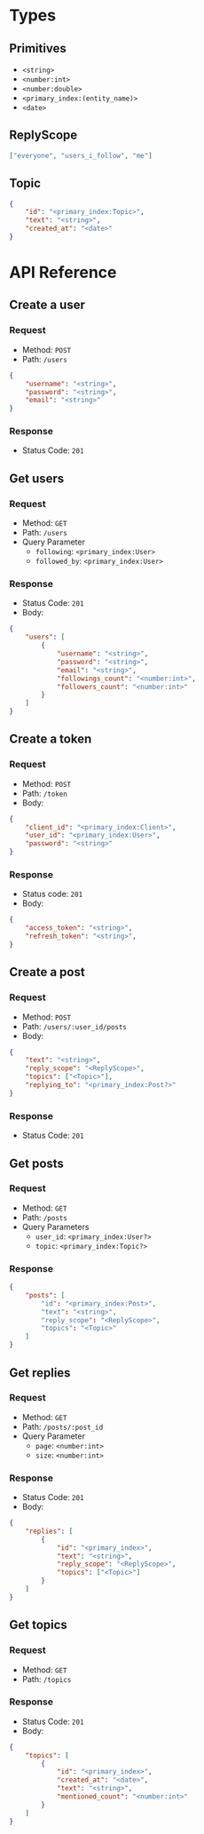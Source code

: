 # Types
## Primitives
* `<string>`
* `<number:int>`
* `<number:double>`
* `<primary_index:(entity_name)>`
* `<date>`

## ReplyScope
```json
["everyone", "users_i_follow", "me"]
```

## Topic
```json
{
    "id": "<primary_index:Topic>",
    "text": "<string>",
    "created_at": "<date>"
}
```

# API Reference
## Create a user
### Request
* Method: `POST`
* Path: `/users`
```json
{
    "username": "<string>",
    "password": "<string>",
    "email": "<string>"
}
```

### Response
* Status Code: `201`

## Get users
### Request
* Method: `GET`
* Path: `/users`
* Query Parameter
    * `following`: `<primary_index:User>`
    * `followed_by`: `<primary_index:User>`

### Response
* Status Code: `201`
* Body:
```json
{
    "users": [
        {
            "username": "<string>",
            "password": "<string>",
            "email": "<string>",
            "followings_count": "<number:int>",
            "followers_count": "<number:int>"
        }
    ]
}
```

## Create a token
### Request
* Method: `POST`
* Path: `/token`
* Body:
```json
{
    "client_id": "<primary_index:Client>",
    "user_id": "<primary_index:User>",
    "password": "<string>"
}
```
### Response
* Status code: `201`
* Body:
```json
{
    "access_token": "<string>",
    "refresh_token": "<string>",
}
```

## Create a post
### Request
* Method: `POST`
* Path: `/users/:user_id/posts`
* Body:
```json
{
    "text": "<string>",
    "reply_scope": "<ReplyScope>",
    "topics": ["<Topic>"],
    "replying_to": "<primary_index:Post?>"
}
```
### Response
* Status Code: `201`

## Get posts
### Request
* Method: `GET`
* Path: `/posts`
* Query Parameters
    * `user_id`: `<primary_index:User?>`
    * `topic`: `<primary_index:Topic?>`

### Response
```json
{
    "posts": [
        "id": "<primary_index:Post>",
        "text": "<string>",
        "reply_scope": "<ReplyScope>",
        "topics": "<Topic>"
    ]
}
```

## Get replies
### Request
* Method: `GET`
* Path: `/posts/:post_id`
* Query Parameter
    * `page`: `<number:int>`
    * `size`: `<number:int>`

### Response
* Status Code: `201`
* Body:
```json
{
    "replies": [
        {
            "id": "<primary_index>",
            "text": "<string>",
            "reply_scope": "<ReplyScope>",
            "topics": ["<Topic>"]
        }
    ]
}
```

## Get topics
### Request
* Method: `GET`
* Path: `/topics`

### Response
* Status Code: `201`
* Body:
```json
{
    "topics": [
        {
            "id": "<primary_index>",
            "created_at": "<date>",
            "text": "<string>",
            "mentioned_count": "<number:int>"
        }
    ]
}
```
